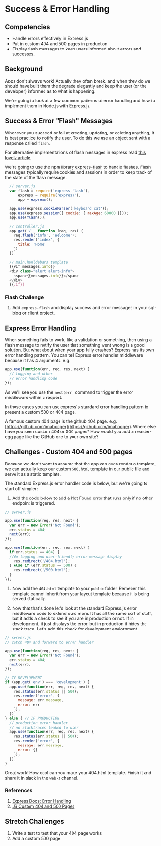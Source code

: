 # Success & Error Handling

## Competencies

* Handle errors effectively in Express.js
* Put in custom 404 and 500 pages in production
* Display flash messages to keep users informed about errors and successes.

## Background

Apps don't always work! Actually they often break, and when they do we should have built them the degrade elegantly and keep the user (or the developer) informed as to what is happening.

We're going to look at a few common patterns of error handling and how to implement them in Node.js with Express.js.

## Success & Error "Flash" Messages

Whenever you succeed or fail at creating, updating, or deleting anything, it is best practice to notify the user. To do this we use an object sent with a response called `flash`.

For alternative implementations of flash messages in express read [this lovely article](https://gist.github.com/brianmacarthur/a4e3e0093d368aa8e423).

We're going to use the npm library [express-flash](https://www.npmjs.com/package/express-flash) to handle flashes. Flash messages typically require cookies and sessions in order to keep track of the state of the flash message.

```js
  // server.js
  var flash = require('express-flash'),
      express = require('express'),
      app = express();

  app.use(express.cookieParser('keyboard cat'));
  app.use(express.session({ cookie: { maxAge: 60000 }}));
  app.use(flash());

  // controller.js
  app.get('/', function (req, res) {
    req.flash('info', 'Welcome');
    res.render('index', {
      title: 'Home'
    })
  });

  // main.hanldebars template
  {{#if messages.info}}
  <div class="alert alert-info">
    <span>{{messages.info}}</span>
  </div>
  {{/if}}
```

### Flash Challenge

1. Add `express-flash` and display success and error messages in your sql-blog or client project.

## Express Error Handling

When something fails to work, like a validation or something, then using a flash message to notify the user that something went wrong is a good solution. But what about when your app fully crashes? Express has its own error handling pattern. You can tell Express error handler middleware because it has 4 arguments. e.g.

```js
app.use(function(err, req, res, next) {
  // logging and other
  // error handling code
});
```

As we'll see you use the `next(err)` command to trigger the error middleware within a request.

In those cases you can use express's standard error handling pattern to present a custom 500 or 404 page.

A famous custom 404 page is the github 404 page. e.g. [https://github.com/imabooger](https://github.com/imabooger). Where else have you seen custom 404 or 500 pages? How would you add an easter-egg page like the GitHub one to your own site?

## Challenges - Custom 404 and 500 pages

Because we don't want to assume that the app can even render a template, we can actually keep our custom `500.html` template in our public file and serve it as a static template.

The standard Express.js error handler code is below, but we're going to start off simpler:


1. Add the code below to add a Not Found error that runs only if no other endpoint is triggered.

  ```js
  // server.js
  
  app.use(function(req, res, next) {
    var err = new Error('Not Found');
    err.status = 404;
    next(err);
  });

  app.use(function(err, req, res, next) {
    if(err.status == 404) {
    //do logging and user-friendly error message display
      res.redirect('/404.html');
    } else if (err.status == 500) {
      res.redirect('/500.html');
    }
  });
  ```

1. Now add the `404.html` template to your `public` folder. Remeber this template cannot inherit from your layout template because it is being served statically.

1. Now that that's done let's look at the standard Express.js error middleware code to extend ours more. It has all the same sort of stuff, but it adds a check to see if you are in production or not. If in development, it just displays the error, but in production it hides the stack trace. Let's add this check for development enviornment.

```js
// server.js
// catch 404 and forward to error handler

app.use(function(req, res, next) {
  var err = new Error('Not Found');
  err.status = 404;
  next(err);
});

// IF DEVELOPMENT
if (app.get('env') === 'development') {
  app.use(function(err, req, res, next) {
    res.status(err.status || 500);
    res.render('error', {
      message: err.message,
      error: err
    });
  });
} else { // IF PRODUCTION
  // production error handler
  // no stacktraces leaked to user
  app.use(function(err, req, res, next) {
    res.status(err.status || 500);
    res.render('error', {
      message: err.message,
      error: {}
    });
  });
}
```

Great work! How cool can you make your 404.html template. Finish it and share it in slack in the `web-3` channel.

### References

1. [Express Docs: Error Handling](http://expressjs.com/en/guide/error-handling.html)
1. [JS Custom 404 and 500 Pages](https://www.hacksparrow.com/express-js-custom-error-pages-404-and-500.html)

## Stretch Challenges

1. Write a test to test that your 404 page works
1. Add a custom 500 page
